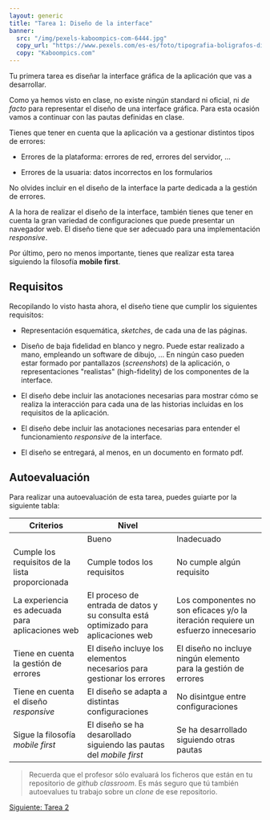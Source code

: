 ```yaml
---
layout: generic
title: "Tarea 1: Diseño de la interface"
banner:
  src: "/img/pexels-kaboompics-com-6444.jpg"
  copy_url: "https://www.pexels.com/es-es/foto/tipografia-boligrafos-diseno-lapices-6444/"
  copy: "Kaboompics.com"
---
```


Tu primera tarea es diseñar la interface gráfica de la aplicación que
vas a desarrollar.


Como ya hemos visto en clase, no existe ningún standard ni oficial, ni
_de facto_ para representar el diseño de una interface gráfica. Para
esta ocasión vamos a continuar con las pautas definidas en clase.


Tienes que tener en cuenta que la aplicación va a gestionar distintos
tipos de errores:

  - Errores de la plataforma: errores de red, errores del servidor, ...
  
  - Errores de la usuaria: datos incorrectos en los formularios
  
No olvides incluir en el diseño de la interface la parte dedicada a la
gestión de errores.


A la hora de realizar el diseño de la interface, también tienes que
tener en cuenta la gran variedad de configuraciones que puede
presentar un navegador web. El diseño tiene que ser adecuado para una
implementación _responsive_.

Por último, pero no menos importante, tienes que realizar esta tarea
siguiendo la filosofía **mobile first**.


## Requisitos

Recopilando lo visto hasta ahora, el diseño tiene que cumplir los
siguientes requisitos:

  - Representación esquemática, _sketches_, de cada una de las
    páginas.
	
  - Diseño de baja fidelidad en blanco y negro. Puede estar realizado
    a mano, empleando un software de dibujo, ... En ningún caso pueden
    estar formado por pantallazos (_screenshots_) de la aplicación, o
    representaciones "realistas" (high-fidelity) de los componentes de
    la interface.
	
  - El diseño debe incluir las anotaciones necesarias para mostrar
    cómo se realiza la interacción para cada una de las historias
    incluidas en los requisitos de la aplicación.

  - El diseño debe incluir las anotaciones necesarias para entender
    el funcionamiento _responsive_ de la interface.
	
  - El diseño se entregará, al menos, en un documento en formato pdf.


## Autoevaluación

Para realizar una autoevaluación de esta tarea, puedes guiarte por la
siguiente tabla:


| Criterios | Nivel ||
|-----------| ----- |-|
|           |  Bueno | Inadecuado |
| Cumple los requisitos de la lista proporcionada | Cumple todos los requisitos | No cumple algún requisito |
| La experiencia es adecuada para aplicaciones web | El proceso de entrada de datos y su consulta está optimizado para aplicaciones web | Los componentes no son eficaces y/o la iteración requiere un esfuerzo innecesario |
| Tiene en cuenta la gestión de errores | El diseño incluye los elementos necesarios para gestionar los errores | El diseño no incluye ningún elemento para la gestión de errores  |
| Tiene en cuenta el diseño _responsive_ | El diseño se adapta a distintas configuraciones | No disintgue entre configuraciones |
| Sigue la filosofía _mobile first_ | El diseño se ha desarollado siguiendo las pautas del _mobile first_ | Se ha desarrollado siguiendo otras pautas |

> Recuerda que el profesor sólo evaluará los ficheros que están en tu
> repositorio de _github classroom_. Es más seguro que tú también
> autoevalues tu trabajo sobre un _clone_ de ese repositorio.


<a href="{{page.url|baseUrl}}tarea_2" class="paper-btn">Siguiente: Tarea 2</a>

